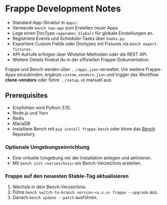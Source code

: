 # Frappe Development Notes

* Standard-App-Struktur in `apps/`.
* Verwende `bench new-app` zum Erstellen neuer Apps.
* Lege einen DocType `<appname>_Globals` für globale Einstellungen an.
* Registriere Events und Scheduler-Tasks über `hooks.py`.
* Exportiere Custom Fields oder Doctypes mit Fixtures via `bench export-fixtures`.
* API-Aufrufe erfolgen über Whitelist-Methoden oder die REST API.
* Weitere Details findest du in der offiziellen Frappe-Dokumentation.

Frappe und Bench werden über `../apps.json` verwaltet. Um weitere Frappe-Apps
einzubinden, ergänze `custom_vendors.json` und trigger das Workflow
**clone-vendors** oder führe `../setup.sh` manuell aus.

## Prerequisites

- Empfohlen wird Python 3.10.
- Node.js und Yarn
- Redis
- MariaDB
- Installiere Bench mit `pip install frappe-bench` oder klone das [Bench](https://github.com/frappe/bench) Repository.

### Optionale Umgebungseinrichtung

- Eine virtuelle Umgebung vor der Installation anlegen und aktivieren.
- Mit `bench init <verzeichnis>` ein Bench-Verzeichnis erstellen.

### Frappe auf den neuesten Stable-Tag aktualisieren

1. Wechsle in dein Bench-Verzeichnis.
2. Führe `bench switch-to-branch version-<x.x.x> frappe --upgrade` aus.
3. Danach `bench update --patch` ausführen.
